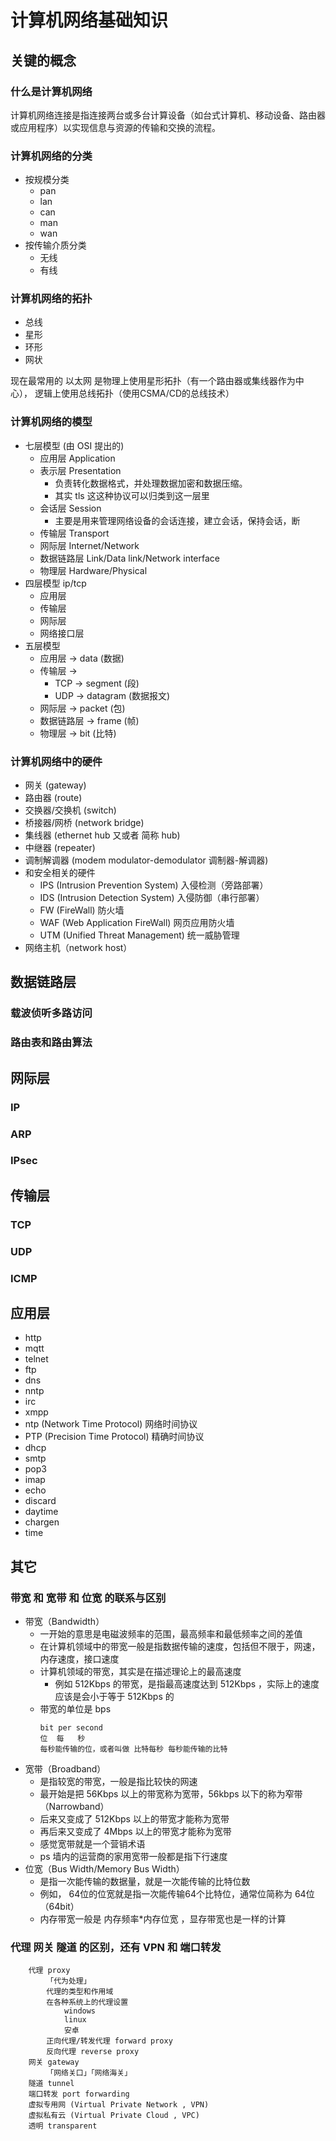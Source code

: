 # 计算机网络基础知识

## 关键的概念
### 什么是计算机网络
计算机网络连接是指连接两台或多台计算设备（如台式计算机、移动设备、路由器或应用程序）以实现信息与资源的传输和交换的流程。
### 计算机网络的分类
- 按规模分类
    - pan
    - lan
    - can
    - man
    - wan
- 按传输介质分类
    - 无线
    - 有线
### 计算机网络的拓扑
- 总线
- 星形
- 环形
- 网状

现在最常用的 以太网 是物理上使用星形拓扑（有一个路由器或集线器作为中心），
逻辑上使用总线拓扑（使用CSMA/CD的总线技术）

### 计算机网络的模型
- 七层模型 (由 OSI 提出的)
    - 应用层 Application
    - 表示层 Presentation
        - 负责转化数据格式，并处理数据加密和数据压缩。
        - 其实 tls 这这种协议可以归类到这一层里
    - 会话层 Session
        - 主要是用来管理网络设备的会话连接，建立会话，保持会话，断
    - 传输层 Transport
    - 网际层 Internet/Network
    - 数据链路层 Link/Data link/Network interface
    - 物理层 Hardware/Physical
- 四层模型 ip/tcp
    - 应用层
    - 传输层
    - 网际层
    - 网络接口层
- 五层模型
    - 应用层 -> data (数据)
    - 传输层 ->
        - TCP -> segment (段)
        - UDP -> datagram (数据报文)
    - 网际层 -> packet (包)
    - 数据链路层 -> frame (帧)
    - 物理层 -> bit (比特)
### 计算机网络中的硬件
- 网关 (gateway)
- 路由器 (route)
- 交换器/交换机 (switch)
- 桥接器/网桥 (network bridge)
- 集线器 (ethernet hub 又或者 简称 hub)
- 中继器 (repeater)
- 调制解调器 (modem modulator-demodulator 调制器-解调器)
- 和安全相关的硬件
    - IPS (Intrusion Prevention System) 入侵检测（旁路部署）
    - IDS (Intrusion Detection System) 入侵防御（串行部署）
    - FW (FireWall) 防火墙
    - WAF (Web Application FireWall) 网页应用防火墙
    - UTM (Unified Threat Management) 统一威胁管理
- 网络主机（network host）

## 数据链路层
### 载波侦听多路访问
### 路由表和路由算法
## 网际层
### IP
### ARP
### IPsec
## 传输层
### TCP
### UDP
### ICMP
## 应用层
- http
- mqtt
- telnet
- ftp
- dns
- nntp
- irc
- xmpp
- ntp (Network Time Protocol) 网络时间协议
- PTP (Precision Time Protocol) 精确时间协议
- dhcp
- smtp
- pop3
- imap
- echo
- discard
- daytime
- chargen
- time
## 其它
### 带宽 和 宽带 和 位宽 的联系与区别

- 带宽（Bandwidth）
    - 一开始的意思是电磁波频率的范围，最高频率和最低频率之间的差值
    - 在计算机领域中的带宽一般是指数据传输的速度，包括但不限于，网速，内存速度，接口速度
    - 计算机领域的带宽，其实是在描述理论上的最高速度
        - 例如 512Kbps 的带宽，是指最高速度达到 512Kbps ，实际上的速度应该是会小于等于 512Kbps 的
    - 带宽的单位是 bps
        ```
        bit per second
        位  每   秒
        每秒能传输的位，或者叫做 比特每秒 每秒能传输的比特
        ```
- 宽带（Broadband）
    - 是指较宽的带宽，一般是指比较快的网速
    - 最开始是把 56Kbps 以上的带宽称为宽带，56kbps 以下的称为窄带（Narrowband）
    - 后来又变成了 512Kbps 以上的带宽才能称为宽带
    - 再后来又变成了 4Mbps 以上的带宽才能称为宽带
    - 感觉宽带就是一个营销术语
    - ps 墙内的运营商的家用宽带一般都是指下行速度
- 位宽（Bus Width/Memory Bus Width）
    - 是指一次能传输的数据量，就是一次能传输的比特位数
    - 例如， 64位的位宽就是指一次能传输64个比特位，通常位简称为 64位（64bit）
    - 内存带宽一般是 内存频率*内存位宽 ，显存带宽也是一样的计算

### 代理 网关 隧道 的区别，还有 VPN 和 端口转发
```
    代理 proxy
        「代为处理」
        代理的类型和作用域
        在各种系统上的代理设置
            windows
            linux
            安卓
        正向代理/转发代理 forward proxy
        反向代理 reverse proxy
    网关 gateway
        「网络关口」「网络海关」
    隧道 tunnel
    端口转发 port forwarding
    虚拟专用网 (Virtual Private Network , VPN)
    虚拟私有云 (Virtual Private Cloud , VPC)
    透明 transparent
```

<!--

一般情况下如何配置ip
    ip地址 子网掩码 网关 dns
两台电脑通过网线直连的情况下 ip 要怎么配置？
三台电脑只有集线器的情况下 ip 要怎么配置？



如何实现一个web服务器
    拓扑结构
        星型
        环型
        总线
            以太网
        ...
    模型
        七层模型 (由 OSI 提出的)
            应用层 Application
            表示层 Presentation
                负责转化数据格式，并处理数据加密和数据压缩。
                其实 tls 这这种协议可以归类到这一层里
            会话层 Session
                主要是用来管理网络设备的会话连接，建立会话，保持会话，断开会话
            传输层 Transport
            网际层 Internet/Network
            数据链路层 Link/Data link/Network interface
            物理层 Hardware/Physical
        四层模型 ip/tcp
            应用层
            传输层
            网际层
            网络接口层
        五层模型
            应用层 -> data (数据)
            传输层 ->
                TCP -> segment (段)
                UDP -> datagram (数据报文)
            网际层 -> packet (包)
            数据链路层 -> frame (帧)
            物理层 -> bit (比特)
        各层常用的协议
            应用层
                http
                    0.9 1.0 1.1 2 3
                mqtt
                telnet
                    rfc 97 137 153 318
                        854 855 856 857 859 860 861
                        2217
                ftp
                dns
                nntp
                    网络新闻传输协议（Network News Transfer Protocol）
                    USENET 和 NNTP 的关系，大概就是 网站 和 http 的关系差不多
                irc
                xmpp
                ntp (Network Time Protocol) 网络时间协议
                PTP (Precision Time Protocol) 精确时间协议
                dhcp
                    DHCP（Dynamic Host Configuration Protocol）动态主机配置协议
                    DHCP 是基于客户端-服务器模式的标准协议，由RFC 2131定义
                    它允许服务器集中管理IP地址池，自动为网络中的主机（如计算机、手机等）分配临时或永久的IP地址及相关配置
                    服务器控制一段IP地址范围（地址池），客户端接入网络时自动获取IP地址、子网掩码、网关和DNS服务器等信息
                    DHCP采用四步交互流程（DORA模型）完成地址分配： 
                        Discover ：客户端广播请求，寻找可用的DHCP服务器。
                            客户端在未获得 IP 地址时，会通过 UDP 广播 （目标地址 255.255.255.255 或子网广播地址）发送 DHCP Discover  消息，寻找可用的 DHCP 服务器。
                            此时客户端完全不知道服务器的存在，因此使用广播确保消息能被同一链路中的所有设备（包括潜在的 DHCP 服务器）接收。
                        Offer ：服务器响应并提供IP地址及相关配置。
                        Request ：客户端正式请求使用提供的地址。
                        Acknowledge ：服务器确认分配，完成绑定
                    DHCP客户端和服务器通过UDP端口68（客户端）和67（服务器）通信
                WHOIS
                RDAP (Registration Data Access Protocol, 注册数据访问协议)
                smtp
                pop3
                imap
                echo
                discard
                daytime
                chargen
                time
            传输层
                tcp
                    建立连接 三次握手
                        客户端 -> 服务端 syn
                        服务端 -> 客户端 syn+ack
                        客户端 -> 服务端 ack
                        为什么是三次握手？
                        如果是两次握手会有什么问题？
                    断开连接 四次挥手
                        主动关闭 -> 被动关闭 fin
                        被动关闭 -> 主动关闭 ack
                        被动关闭 -> 主动关闭 fin
                        主动关闭 -> 被动关闭 ack
                        主动关闭的那一边，在发送 ack 后还会等待 2msl 才会进入 closed 状态
                        被动关闭的那一边，在收到 ack 后就会立即进入 closed 状态
                        多数情况下都是客户端主动关闭的
                        为什么是四次握手？
                        如果少于四次握手会有什么问题？
                        为什么发送 ack 后还要等待 2msl 才会进入 closed 状态？
                    状态
                        LISTEN SYN-SENT SYN-RECEIVED
                        ESTABLISHED
                        FIN-WAIT-1 FIN-WAIT-2 CLOSE-WAIT LAST-ACK TIME-WAIT CLOSED
                    标志符
                        syn ack fin rst
                        发送 rest ，会立即释放连接，会丢弃发送缓冲区和接收缓冲区的数据，不需要等待对方ack确认
                    流量控制
                        滑动窗口
                    拥堵控制
                        慢启动 与 拥塞避免
                            TCP 慢启动 / 14KB 规则 ？
                        快重传 与 快恢复
                    三个半事件
                        连接建立
                        连接断开
                        消息到达
                        消息发送完毕（这是半个事件）
                    沾包
                        根本原因
                        什么情况下会发生
                        解决方式
                        为什么udp没有沾包
                    tcp的异常中断
                        程序崩溃
                            操作系统会代为发送四次挥手
                        主机宕机
                            没有重启
                                发送端在发送数据等待ack超时后，会强制关闭连接
                            有重启
                                接收端回复 rest 报文，然后重新建立连接
                        还要考虑 KeepAlive ？
                            可以参考主机宕机的情况
                            如果发送端一直没有发送数据，且没有keepalive，且应用层没有心跳，那么发送端的连接会一直保持，会浪费一点内存
                            其实只要重启的速度足够快，且 连接的socket 重新载入内存里，那么另一侧是不会感受到连接中断过的
                        如果客户端的ip有变化，例如 手机网络经过切换
                            那么，服务端会返回一个 rest ，然后重新建立连接
                        如果客户端访问服务端没有开放的端口
                            服务端可能会丢弃客户端的请求，然后客户端等待超时后自己关闭连接
                            服务端也可能直接返回 rest 包
                            这种请求也有可能被前面的防火墙挡下来了，根本到不了监听端口的服务端程序
                udp
                    udp 协议是无连接的，不需要握手建立连接，数据发送后，服务器端不会返回确认信息
                    udp 的数据包发出去就不管的了，没有握手，挥手，ack
                    也可以在应用层里实现 tcp 的那套可靠传输机制
                icmp
                    ping traceroute/tracert
            网际层
                ip v4 v6
                ARP
                    ARP inARP GARP RARP
                IPsec
            数据链路层
                以太网 (Ethernet)
                    以太网帧又分为 Ethernet II 和 IEEE 802.3
                    关注 Ethernet II 就可以了
                        帧间隙 来区分不同的 帧
        各层对应的硬件
            网关 (gateway)
            路由器 (route)
            交换器/交换机 (switch)
            桥接器/网桥 (network bridge)
            集线器 (ethernet hub 又或者 简称 hub)
            中继器 (repeater)
            调制解调器 (modem modulator-demodulator 调制器-解调器)
            和安全相关的硬件
                IPS (Intrusion Prevention System) 入侵检测（旁路部署）
                IDS (Intrusion Detection System) 入侵防御（串行部署）
                FW (FireWall) 防火墙
                WAF (Web Application FireWall) 网页应用防火墙
                UTM (Unified Threat Management) 统一威胁管理
        按照规模划分的网络类型
            pan
            lan
                vlan
                wlan
            can
            man
            wan
            更多
                ban
                san
                han
                ran
                Backbone
                ipx
            从两个计算机直连到广域网
    载波侦听多路访问
        Carrier Sense Multiple Access CSMA
        载波侦听多路访问／碰撞检测（CSMA/CD）
            CSMA with Collision Detection
        载波侦听多路访问／碰撞避免（CSMA/CA）
            CSMA with Collision Avoidance
    路由表和路由算法
        静态路由
        动态路由
            迪达拉算法
            距离向量路由协议（Distance Vector Routing Protocol）：
                RIP（Routing Information Protocol）和IGRP（Interior Gateway Routing Protocol），它们使用跳数作为衡量指标。
            链路状态路由协议（Link State Routing Protocol）：
                OSPF（Open Shortest Path First）和IS-IS（Intermediate System to Intermediate System），它们通过交换链路状态信息来构建网络拓扑图。
    tcp 和 udp
    什么是socket
        socket 的中文翻译是套接字
        network socket 网络套接字
        五元组（five-element tuple）: 源地址 源端口 目标地址 目标端口 传输层协议
            一个五元组，优惠称为套接字对（socket pairs）
        SOCK_DGRAM 数据报套接字 用在UDP
        SOCK_STREAM 流套接字 用在TCP
        SOCK_RAW 原始套接字 除了UDP和TCP之外的传输层协议，例如 icmp
    从socket里读写内容
        一些限制
            输入输出只考虑 asni ，多字节编码不好处理，这里只关注网络连接
            一次通讯数据包最大的长度为 255 ，因为分包操作也挺麻烦的
        基本套路
            建立连接
                socket
                setsockopt
                服务端
                    bind
                    listen
                    accept
                客户端
                    connect
            发送和接收数据
                read / write -> 通用的文件描述符操作函数
                recv / send -> TCP
                recvfrom / sendto -> UDP
            关闭连接
                shutdown -> 一般只用于socket
                    可以选择关闭读 关闭写 关闭读写，调用后 socket 就会关闭
                close -> 通用的文件描述符操作函数
                    调用后无法读写，但 socket 未必会关闭，
                    调用后 socket 的引用计数会减1，只有当 socket 的引用计数为0时才会关闭连接
                比较保险的方式是先调用 shutdown 再调用 close
            io复用
                select poll epoll
        只输出一个 helloworld
        能接收多次连接的 helloworld
        能同时接收多个连接的 helloworld
        实现最简单的五个协议
            echo (RFC 862) 7 回显服务，把收到的数据发回客户端
            discard (RFC 863) 9 丢弃所有收到的数据
            chargen (RFC 864) 19 服务端 accept 连接之后，不停地发送测试数据
            daytime (RFC 867) 13 务端 accept 连接之后，以字符串形式发送当前时间，然后主动断开连接
            time (RFC 868) 87 服务端 accept 连接之后，以二进制形式发送当前时间的32位时间戳，然后主动断开连接
            只考虑 tcp 的
            用 netcat 作为客户端
        然后是基于 telnet 的 echo
        然后是基于 telnet 的聊天室
        nc telnet http proxy
    http 服务器
        http 协议
            0.9 1.0 1.1 2 3
            请求码 和 响应码
            mime
            缓存
        基本套路
            建立连接
            接收数据
            解释请求
                请求行
                请求头
                请求体
            处理数据
            构造响应
                响应行
                响应头
                响应体
            输出响应
            根据实际情况决定 关闭连接 或 保持连接
        进程模型
            单进程单线程
            单进程多线程
            多进程单线程
            多进程多线程
            io 多路复用
                select
                poll
                epoll
                    水平触发 (level trigger, LT)
                    边缘触发 (edge trigger, ET)
        具体类型
            静态
            动态
                cgi
                fastcgi
            代理
                socket 双写
                位置
                    反向代理
                    正向代理
                类型
                    http代理
                        RFC 2616 7230 7231 7235
                    sockt代理
                        RFC 1928 SOCKS5
                    pac
                        https://developer.mozilla.org/zh-CN/docs/Web/HTTP/Proxy_servers_and_tunneling
            websocket
                WebSocket Secure (wss)
            相关的rfc
                https://developer.mozilla.org/zh-CN/docs/Web/HTTP/Resources_and_specifications
            认证 和 授权
            流量控制
        TLS
            1.2
            1.3

OpenNIC
OpenNIC（或称OpenNIC Project）是由用户所有和控制的[1][2]顶级域名的域名注册局，其提供类似ICANN的传统顶级域名的非国家性替代。
这里的域名往往会被用在 暗网 和 深网

tor （The Onion Router） 洋葱路由
i2p （Invisible Internet Project） 隐形的 互联网 项目

tor i2p 和 OpenNIC的域名，这三个通常会配合地使用

表网 -> 表层网络 Surface Web
深网 -> 深层网络 Deep web
暗网 -> 黑暗网络 Dark web
明网 -> Clearnet
虽然不是很严谨
    能被搜索引擎收录的是 表网
    不能被搜索引擎收录的是 深网
    深网 包含 暗网
    暗网是由深网的一小部分所构成的。
    暗网一般需要特别的工具才能进入
    和 暗网 相对的是明网


-->